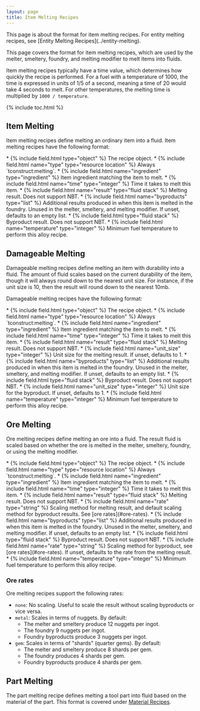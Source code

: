 ```yaml
---
layout: page
title: Item Melting Recipes
---
```

<div class="hatnote" markdown=1>
This page is about the format for item melting recipes. For entity melting recipes, see [Entity Melting Recipes](../entity-melting).
</div>

This page covers the format for item melting recipes, which are used by the melter, smeltery, foundry, and melting modifier to melt items into fluids.

Item melting recipes typically have a time value, which determines how quickly the recipe is performed. For a fuel with a temperature of 1000, the time is expressed in units of 1/5 of a second, meaning a time of 20 would take 4 seconds to melt. For other temperatures, the melting time is multiplied by `1000 / temperature`.

{% include toc.html %}

## Item Melting

Item melting recipes define melting an ordinary item into a fluid.
Item melting recipes have the following format:

<div class="treeview" markdown=1>
* {% include field.html type="object" %} The recipe object.
    * {% include field.html name="type" type="resource location" %} Always `tconstruct:melting`.
    * {% include field.html name="ingredient" type="ingredient" %} Item ingredient matching the item to melt.
    * {% include field.html name="time" type="integer" %} Time it takes to melt this item.
    * {% include field.html name="result" type="fluid stack" %} Melting result. Does not support NBT.
    * {% include field.html name="byproducts" type="list" %} Additional results produced in when this item is melted in the foundry. Unused in the melter, smeltery, and melting modifier. If unset, defaults to an empty list.
        * {% include field.html type="fluid stack" %} Byproduct result. Does not support NBT.
    * {% include field.html name="temperature" type="integer" %} Minimum fuel temperature to perform this alloy recipe.
</div>

## Damageable Melting

Damageable melting recipes define melting an item with durability into a fluid. The amount of fluid scales based on the current durability of the item, though it will always round down to the nearest unit size. For instance, if the unit size is 10, then the result will round down to the nearest 10mb.

Damageable melting recipes have the following format:

<div class="treeview" markdown=1>
* {% include field.html type="object" %} The recipe object.
    * {% include field.html name="type" type="resource location" %} Always `tconstruct:melting`.
    * {% include field.html name="ingredient" type="ingredient" %} Item ingredient matching the item to melt.
    * {% include field.html name="time" type="integer" %} Time it takes to melt this item.
    * {% include field.html name="result" type="fluid stack" %} Melting result. Does not support NBT.
        * {% include field.html name="unit_size" type="integer" %} Unit size for the melting result. If unset, defaults to 1. 
    * {% include field.html name="byproducts" type="list" %} Additional results produced in when this item is melted in the foundry. Unused in the melter, smeltery, and melting modifier. If unset, defaults to an empty list.
        * {% include field.html type="fluid stack" %} Byproduct result. Does not support NBT.
            * {% include field.html name="unit_size" type="integer" %} Unit size for the byproduct. If unset, defaults to 1.
    * {% include field.html name="temperature" type="integer" %} Minimum fuel temperature to perform this alloy recipe.
</div>

## Ore Melting

Ore melting recipes define melting an ore into a fluid. The result fluid is scaled based on whether the ore is melted in the melter, smeltery, foundry, or using the melting modifier.

<div class="treeview" markdown=1>
* {% include field.html type="object" %} The recipe object.
    * {% include field.html name="type" type="resource location" %} Always `tconstruct:melting`.
    * {% include field.html name="ingredient" type="ingredient" %} Item ingredient matching the item to melt.
    * {% include field.html name="time" type="integer" %} Time it takes to melt this item.
    * {% include field.html name="result" type="fluid stack" %} Melting result. Does not support NBT.
    * {% include field.html name="rate" type="string" %} Scaling method for melting result, and default scaling method for byproduct results. See [ore rates](#ore-rates).
    * {% include field.html name="byproducts" type="list" %} Additional results produced in when this item is melted in the foundry. Unused in the melter, smeltery, and melting modifier. If unset, defaults to an empty list.
        * {% include field.html type="fluid stack" %} Byproduct result. Does not support NBT.
            * {% include field.html name="rate" type="string" %} Scaling method for byproduct, see [ore rates](#ore-rates). If unset, defaults to the rate from the melting result.
    * {% include field.html name="temperature" type="integer" %} Minimum fuel temperature to perform this alloy recipe.
</div>

### Ore rates

Ore melting recipes support the following rates:

* `none`: No scaling. Useful to scale the result without scaling byproducts or vice versa.
* `metal`: Scales in terms of nuggets. By default:
    * The melter and smeltery produce 12 nuggets per ingot.
    * The foundry 9 nuggets per ingot.
    * Foundry byproducts produce 3 nuggets per ingot.
* `gem`: Scales in terms of "shards" (quarter gems). By default:
    * The melter and smeltery produce 8 shards per gem.
    * The foundry produces 4 shards per gem.
    * Foundry byproducts produce 4 shards per gem.

## Part Melting

The part melting recipe defines melting a tool part into fluid based on the material of the part. This format is covered under [Material Recipes](../materials#melting).